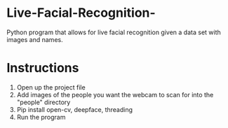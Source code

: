 # Live-Facial-Recognition-
Python program that allows for live facial recognition given a data set with images and names.

# Instructions
1. Open up the project file
2. Add images of the people you want the webcam to scan for into the "people" directory
3. Pip install open-cv, deepface, threading
4. Run the program
